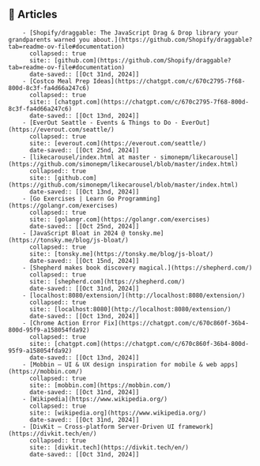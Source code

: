 ## 🔖 Articles
        - [Shopify/draggable: The JavaScript Drag & Drop library your grandparents warned you about.](https://github.com/Shopify/draggable?tab=readme-ov-file#documentation)
          collapsed:: true
          site:: [github.com](https://github.com/Shopify/draggable?tab=readme-ov-file#documentation)
          date-saved:: [[Oct 31nd, 2024]]
        - [Costco Meal Prep Ideas](https://chatgpt.com/c/670c2795-7f68-800d-8c3f-fa4d66a247c6)
          collapsed:: true
          site:: [chatgpt.com](https://chatgpt.com/c/670c2795-7f68-800d-8c3f-fa4d66a247c6)
          date-saved:: [[Oct 13nd, 2024]]
        - [EverOut Seattle - Events & Things to Do - EverOut](https://everout.com/seattle/)
          collapsed:: true
          site:: [everout.com](https://everout.com/seattle/)
          date-saved:: [[Oct 25nd, 2024]]
        - [likecarousel/index.html at master · simonepm/likecarousel](https://github.com/simonepm/likecarousel/blob/master/index.html)
          collapsed:: true
          site:: [github.com](https://github.com/simonepm/likecarousel/blob/master/index.html)
          date-saved:: [[Oct 13nd, 2024]]
        - [Go Exercises | Learn Go Programming](https://golangr.com/exercises)
          collapsed:: true
          site:: [golangr.com](https://golangr.com/exercises)
          date-saved:: [[Oct 25nd, 2024]]
        - [JavaScript Bloat in 2024 @ tonsky.me](https://tonsky.me/blog/js-bloat/)
          collapsed:: true
          site:: [tonsky.me](https://tonsky.me/blog/js-bloat/)
          date-saved:: [[Oct 15nd, 2024]]
        - [Shepherd makes book discovery magical.](https://shepherd.com/)
          collapsed:: true
          site:: [shepherd.com](https://shepherd.com/)
          date-saved:: [[Oct 31nd, 2024]]
        - [localhost:8080/extension/](http://localhost:8080/extension/)
          collapsed:: true
          site:: [localhost:8080](http://localhost:8080/extension/)
          date-saved:: [[Oct 13nd, 2024]]
        - [Chrome Action Error Fix](https://chatgpt.com/c/670c860f-36b4-800d-95f9-a158054fda92)
          collapsed:: true
          site:: [chatgpt.com](https://chatgpt.com/c/670c860f-36b4-800d-95f9-a158054fda92)
          date-saved:: [[Oct 13nd, 2024]]
        - [Mobbin — UI & UX design inspiration for mobile & web apps](https://mobbin.com/)
          collapsed:: true
          site:: [mobbin.com](https://mobbin.com/)
          date-saved:: [[Oct 31nd, 2024]]
        - [Wikipedia](https://www.wikipedia.org/)
          collapsed:: true
          site:: [wikipedia.org](https://www.wikipedia.org/)
          date-saved:: [[Oct 31nd, 2024]]
        - [DivKit — Cross-platform Server-Driven UI framework](https://divkit.tech/en/)
          collapsed:: true
          site:: [divkit.tech](https://divkit.tech/en/)
          date-saved:: [[Oct 31nd, 2024]]

